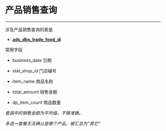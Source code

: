 # 产品销售查询

---

涉及产品销售查询的表是

- **[ads_dbs_trade_food_di](/data-dictionary/ads_dbs_trade_food_di)**

常用字段

- business_date 日期

- stat_shop_id 门店编号

- item_name 商品名称

- total_amount 销售金额

- dp_item_count 商品数量

*套装中的销售金额为平均值，不够准确。*

*多选一套餐无法确认是哪个产品，被汇总为“其它”*
